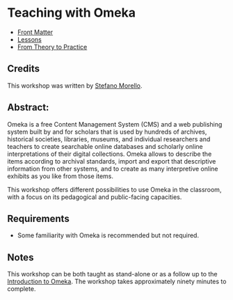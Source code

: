 # Teaching with Omeka

* [Front Matter](frontmatter.md)
* [Lessons](lessons.md)
* [From Theory to Practice](theorytopractice.med)

## Credits
This workshop was written by [Stefano Morello](https://github.com/smorello87).

## Abstract: 

Omeka is a free Content Management System (CMS) and a web publishing system built by and for scholars that is used by hundreds of archives, historical societies, libraries, museums, and individual researchers and teachers to create searchable online databases and scholarly online interpretations of their digital collections. Omeka allows to describe the items according to archival standards, import and export that descriptive information from other systems, and to create as many interpretive online exhibits as you like from those items.

This workshop offers different possibilities to use Omeka in the classroom, with a focus on its pedagogical and public-facing capacities.

## Requirements
- Some familiarity with Omeka is recommended but not required.

## Notes

This workshop can be both taught as stand-alone or as a follow up to the [Introduction to Omeka](https://github.com/smorello87/intro-to-omeka). The workshop takes approximately ninety minutes to complete.
